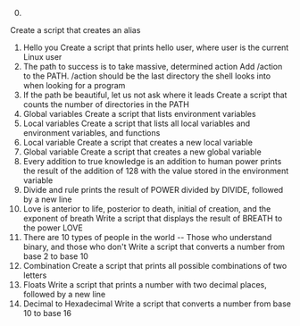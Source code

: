 0. <o>
Create a script that creates an alias
1. Hello you
Create a script that prints hello user, where user is the current Linux user
2. The path to success is to take massive, determined action
Add /action to the PATH. /action should be the last directory the shell looks into when looking for a program
3. If the path be beautiful, let us not ask where it leads
Create a script that counts the number of directories in the PATH
4. Global variables
Create a script that lists environment variables
5. Local variables
Create a script that lists all local variables and environment variables, and functions
6. Local variable
Create a script that creates a new local variable
7. Global variable
Create a script that creates a new global variable
8. Every addition to true knowledge is an addition to human power
 prints the result of the addition of 128 with the value stored in the environment variable 
9. Divide and rule
prints the result of POWER divided by DIVIDE, followed by a new line
10. Love is anterior to life, posterior to death, initial of creation, and the exponent of breath
Write a script that displays the result of BREATH to the power LOVE
11. There are 10 types of people in the world -- Those who understand binary, and those who don't
Write a script that converts a number from base 2 to base 10
12. Combination
Create a script that prints all possible combinations of two letters
13. Floats
Write a script that prints a number with two decimal places, followed by a new line
14. Decimal to Hexadecimal
Write a script that converts a number from base 10 to base 16
